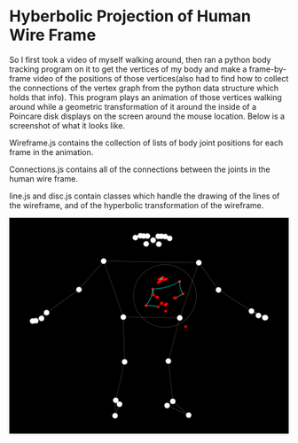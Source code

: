 # Hyberbolic Projection of Human Wire Frame

So I first took a video of myself walking around, then ran a python body tracking program on it to get the vertices of my body and make a frame-by-frame video of the positions of those vertices(also had to find how to collect the connections of the vertex graph from the python data structure which holds that info). This program plays an animation of those vertices walking around while a geometric transformation of it around the inside of a Poincare disk displays on the screen around the mouse location. Below is a screenshot of what it looks like. 

Wireframe.js contains the collection of lists of body joint positions for each frame in the animation.

Connections.js contains all of the connections between the joints in the human wire frame. 

line.js and disc.js contain classes which handle the drawing of the lines of the wireframe, and of the hyperbolic transformation of the wireframe.

![main](/Screenshots/poincare_disk.png)


